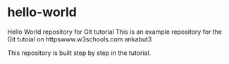 # hello-world
Hello World repository for Git tutorial
This is an example repository for the Git tutoial on httpswww.w3schools.com
ankabut3

This repository is built step by step in the tutorial.